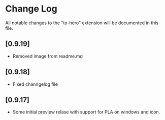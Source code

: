 # Change Log

All notable changes to the "to-hero" extension will be documented in this file.

## [0.9.19]

- Removed image from readme.md

## [0.9.18]

- Fixed channgelog file

## [0.9.17]

- Some initial preview relase with support for PLA on windows and icon.

